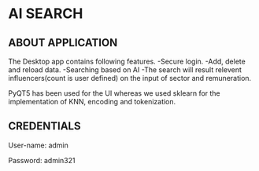 # AI SEARCH

## ABOUT APPLICATION

The Desktop app contains following features.
-Secure login.
-Add, delete and reload data.
-Searching based on AI
-The search will result relevent influencers(count is user defined) on the input of sector and remuneration.

PyQT5 has been used for the UI whereas we used sklearn for the implementation of KNN, encoding and tokenization.

## CREDENTIALS

User-name: admin

Password: admin321
